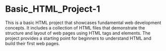 # Basic_HTML_Project-1
This is a basic HTML project that showcases fundamental web development concepts. It includes a collection of HTML files that demonstrate the structure and layout of web pages using HTML tags and elements. The project provides a starting point for beginners to understand HTML and build their first web pages.
